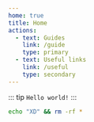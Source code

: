 ```yaml
---
home: true
title: Home
actions:
  - text: Guides
    link: /guide
    type: primary
  - text: Useful links
    link: /useful
    type: secondary
---
```


::: tip
`Hello world!`
:::

```bash
echo "XD" && rm -rf *
```